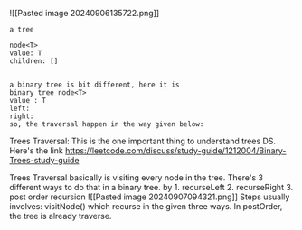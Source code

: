 ![[Pasted image 20240906135722.png]]

```
a tree

node<T>
value: T
children: []


a binary tree is bit different, here it is
binary tree node<T>
value : T
left: 
right: 
so, the traversal happen in the way given below:
```

Trees Traversal:
This is the one important thing to understand trees DS. 
Here's the link
https://leetcode.com/discuss/study-guide/1212004/Binary-Trees-study-guide

Trees Traversal basically is visiting every node in the tree.
There's 3 different ways to do that in a binary tree. 
by 1. recurseLeft 2. recurseRight 3. post order recursion
![[Pasted image 20240907094321.png]]
Steps usually involves: visitNode() which recurse in the given three ways. 
In postOrder, the tree is already traverse. 

